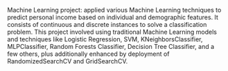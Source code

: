 Machine Learning project: applied various Machine Learning techniques to predict personal income based on individual and 
demographic features. It consists of continuous and discrete instances to solve a classification problem. This project involved 
using traditional Machine Learning models and techniques like Logistic Regression, SVM, KNeighborsClassifier, MLPClassifier, 
Random Forests Classifier, Decision Tree Classifier, and a few others, plus additionally enhanced by deployment of 
RandomizedSearchCV and GridSearchCV.
